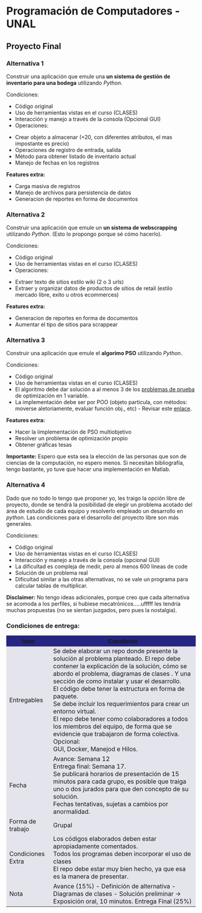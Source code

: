 # Programación de Computadores - UNAL

## Proyecto Final

### Alternativa 1
Construir una aplicación que emule una **un sistema de gestión de inventario para una bodega** utilizando *Python*.

Condiciones:
 + Código original
 + Uso de herramientas vistas en el curso (CLASES)
 + Interacción y manejo a través de la consola (Opcional GUI)
 + Operaciones:
  - Crear objeto a almacenar (+20, con diferentes atributos, el mas impostante es precio) 
  - Operaciones de registro de entrada, salida
  - Método para obtener listado de inventario actual
  - Manejo de fechas en los registros

**Features extra:**<br>
 + Carga masiva de registros
 + Manejo de archivos para persistencia de datos
 + Generacion de reportes en forma de documentos


### Alternativa 2
Construir una aplicación que emule un **un sistema de webscrapping** utilizando *Python*. (Esto lo propongo porque sé cómo hacerlo).

Condiciones:
 + Código original
 + Uso de herramientas vistas en el curso (CLASES)
 + Operaciones:
  - Extraer texto de sitios estilo wiki (2 o 3 urls)
  - Extraer y organizar datos de productos de sitios de retail (estilo mercado libre, exito u otros ecommerces)

**Features extra:**<br>
 + Generacion de reportes en forma de documentos
 + Aumentar el tipo de sitios para scrappear 

### Alternativa 3
Construir una aplicación que emule el **algorimo PSO** utilizando *Python*.

Condiciones:
 + Código original
 + Uso de herramientas vistas en el curso (CLASES)
 + El algoritmo debe dar solución a al menos 3 de los [problemas de prueba](https://en.wikipedia.org/wiki/Test_functions_for_optimization) de optimización en 1 variable.
 + La implementación debe ser por POO (objeto particula, con métodos: moverse aletoriamente, evaluar función obj., etc) - Revisar este [enlace](https://en.wikipedia.org/wiki/Particle_swarm_optimization).

 **Features extra:**<br>
 + Hacer la iimplementación de PSO multiobjetivo
 + Resolver un problema de optimización propio
 + Obtener gráficas tesas

 **Importante:** Espero que esta sea la elección de las personas que son de ciencias de la computación, no espero menos. Si necesitan bibliografía, tengo bastante, yo tuve que hacer una implementación en Matlab.

### Alternativa 4
Dado que no todo lo tengo que proponer yo, les traigo la opción libre de proyecto, donde se tendrá la posibilidad de elegir un problema acotado del área de estudio de cada equipo y resolverlo empleado un desarrollo en *python*. Las condiciones para el desarrollo del proyecto libre son más generales.

Condiciones:
 + Código original
 + Uso de herramientas vistas en el curso (CLASES)
 + Interacción y manejo a través de la consola (opcional GUI)
 + La dificultad es compleja de medir, pero al menos 600 líneas de code
 + Solución de un problema real
 + Dificultad similar a las otras alternativas, no se vale un programa para calcular tablas de multiplicar.


 **Disclaimer:** No tengo ideas adicionales, porque creo que cada alternativa se acomoda a los perfiles, si hubiese mecatrónicos.....ufffff les tendría muchas propuestas (no se sientan juzgados, pero pues la nostalgia).

 ### Condiciones de entrega:

<table cellspacing="1" bgcolor="">
	<tr bgcolor="#252582">
		<th><b>Item</b></th>
    <th><b>Condición</b></th>
	</tr>
	<tr style="text-align: left; vertical-align: middle;" bgcolor="#e4e4ed">
		<td style="color:#141414">Entregables</td>
    <td style="color:#141414">Se debe elaborar un repo donde presente la solución al  problema planteado. El repo debe contener la explicación de la solución, cómo se abordo el problema, diagramas de clases . Y una sección de como instalar y usar el desarrollo. <br>
    El código debe tener la estructura en forma de paquete. <br>
    Se debe incluir los requerimientos para crear un entorno virtual. <br>
    El repo debe tener como colaboradores a todos los miembros del equipo, de forma que se evidencie que trabajaron de forma colectiva. <br>
    Opcional:<br>
    GUI, Docker, Manejod e Hilos.
    </td>
	</tr>
  <tr style="text-align: left; vertical-align: middle;" bgcolor="#e4e4ed">
    <td style="color:#141414">Fecha</td>
    <td style="color:#141414">Avance: Semana 12  <br> Entrega final: Semana 17. <br> Se publicará horarios de presentación de 15 minutos para cada grupo, es posible que traiga uno o dos jurados para que den concepto de su solución.<br>
    Fechas tentativas, sujetas a cambios por anormalidad.
    </td>
	</tr>
  <tr style="text-align: left; vertical-align: middle;" bgcolor="#e4e4ed">
    <td style="color:#141414">Forma de trabajo</td>
    <td style="color:#141414">Grupal</td>
	</tr>
  <tr style="text-align: left; vertical-align: middle;" bgcolor="#e4e4ed">
    <td style="color:#141414">Condiciones Extra</td>
    <td style="color:#141414">
    Los códigos elaborados deben estar apropiadamente comentados.<br>
    Todos los programas deben incorporar el uso de clases<br>
    El repo debe estar muy bien hecho, ya que esa es la manera de presentar.</td>
	</tr>
  <tr style="text-align: left; vertical-align: middle;" bgcolor="#e4e4ed">
    <td style="color:#141414">Nota</td>
    <td style="color:#141414">
    Avance (15%) - Definición de alternativa - Diagramas de clases - Solución preliminar -> Exposición oral, 10 minutos.
    Entrega Final (25%)
    </td>
	</tr>
</table>
